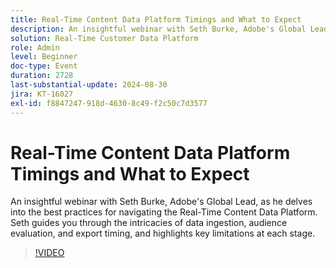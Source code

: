 ```yaml
---
title: Real-Time Content Data Platform Timings and What to Expect
description: An insightful webinar with Seth Burke, Adobe's Global Lead, as he delves into the best practices for navigating the Real-Time Content Data Platform (RTCDP). Seth guides you through the intricacies of data ingestion, audience evaluation, and export timing, and highlights key limitations at each stage.
solution: Real-Time Customer Data Platform
role: Admin
level: Beginner
doc-type: Event
duration: 2728
last-substantial-update: 2024-08-30
jira: KT-16027
exl-id: f8847247-918d-4630-8c49-f2c50c7d3577
---
```

# Real-Time Content Data Platform Timings and What to Expect

An insightful webinar with Seth Burke, Adobe's Global Lead, as he delves into the best practices for navigating the Real-Time Content Data Platform. Seth guides you through the intricacies of data ingestion, audience evaluation, and export timing, and highlights key limitations at each stage.

>[!VIDEO](https://video.tv.adobe.com/v/3432992/?learn=on)
